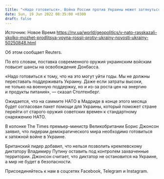 ```yaml
---
title: "«Надо готовиться». Война России против Украины может затянуться на годы — Столтенберг"
date: Sun, 19 Jun 2022 08:35:00 +0300
draft: false
---
```

Источник: Новое Время https://nv.ua/world/geopolitics/v-nato-rasskazali-skolko-mozhet-prodlitsya-voyna-rossii-protiv-ukrainy-novosti-ukrainy-50250848.html


Об этом сообщает Reuters.

По его словам, поставка современного оружия украинским войскам повысит шансы на освобождение Донбасса.

«Надо готовиться к тому, что на это могут уйти годы. Мы не должны переставать поддерживать Украину. Даже если затраты высоки, не только на военную поддержку, но и из-за роста цен на энергию и продукты питания», — сказал Столтенберг.

Ожидается, что на саммите НАТО в Мадриде в конце этого месяца будет согласован пакет помощи для Украины, который поможет стране перейти от старого оружия советских времен к стандартному снаряжению НАТО.

 В колонке The Times премьер-министр Великобритании Борис Джонсон заявил, что лидерам демократического мира необходимо готовиться к затяжной войне в Украине.

Британский лидер добавил, что нельзя позволить кремлевскому диктатору Владимиру Путину оставить под контролем захваченные территории. Джонсон считает, что диктатор не остановится на Украине, а мир не будет в безопасности.

Присоединяйтесь к нам в соцсетях Facebook, Telegram и Instagram.
